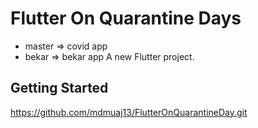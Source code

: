 # Flutter On Quarantine Days
+ master => covid app
+ bekar => bekar app
A new Flutter project.

## Getting Started

https://github.com/mdmuaj13/FlutterOnQuarantineDay.git
